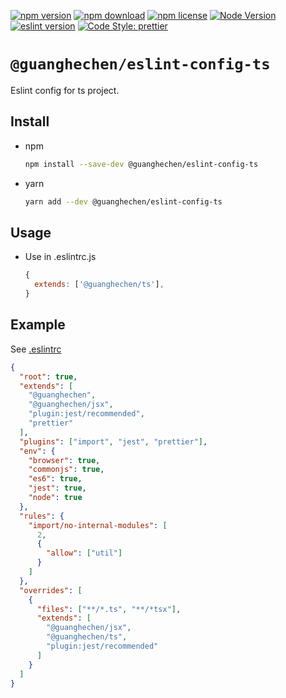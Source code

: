 [![npm version](https://img.shields.io/npm/v/@guanghechen/eslint-config-ts.svg)](https://www.npmjs.com/package/@guanghechen/eslint-config-ts)
[![npm download](https://img.shields.io/npm/dm/@guanghechen/eslint-config-ts.svg)](https://www.npmjs.com/package/@guanghechen/eslint-config-ts)
[![npm license](https://img.shields.io/npm/l/@guanghechen/eslint-config-ts.svg)](https://www.npmjs.com/package/@guanghechen/eslint-config-ts)
[![Node Version](https://img.shields.io/node/v/@guanghechen/eslint-config-ts)](https://github.com/nodejs/node)
[![eslint version](https://img.shields.io/npm/dependency-version/@guanghechen/eslint-config-ts/peer/eslint)](https://github.com/eslint/eslint)
[![Code Style: prettier](https://img.shields.io/badge/code_style-prettier-ff69b4.svg?style=flat-square)](https://github.com/prettier/prettier)


# `@guanghechen/eslint-config-ts`

Eslint config for ts project.

## Install

* npm

  ```bash
  npm install --save-dev @guanghechen/eslint-config-ts
  ```

* yarn

  ```bash
  yarn add --dev @guanghechen/eslint-config-ts
  ```

## Usage

* Use in .eslintrc.js

  ```javascript
  {
    extends: ['@guanghechen/ts'],
  }
  ```

## Example

See [.eslintrc](https://github.com/guanghechen/node-scaffolds/blob/master/.eslintrc)


```json {28}
{
  "root": true,
  "extends": [
    "@guanghechen",
    "@guanghechen/jsx",
    "plugin:jest/recommended",
    "prettier"
  ],
  "plugins": ["import", "jest", "prettier"],
  "env": {
    "browser": true,
    "commonjs": true,
    "es6": true,
    "jest": true,
    "node": true
  },
  "rules": {
    "import/no-internal-modules": [
      2,
      {
        "allow": ["util"]
      }
    ]
  },
  "overrides": [
    {
      "files": ["**/*.ts", "**/*tsx"],
      "extends": [
        "@guanghechen/jsx",
        "@guanghechen/ts",
        "plugin:jest/recommended"
      ]
    }
  ]
}
```
